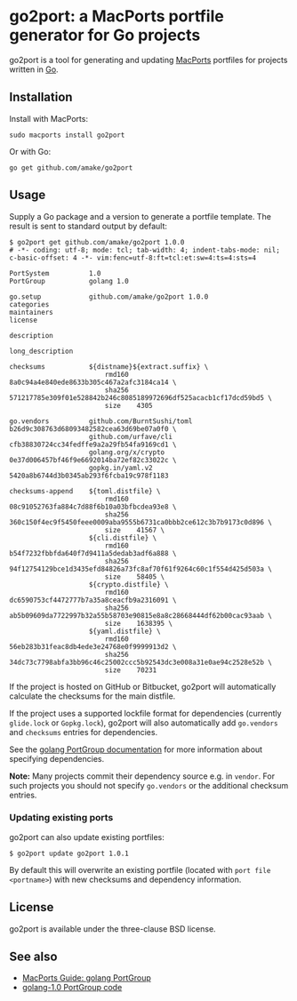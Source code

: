 # go2port: a MacPorts portfile generator for Go projects

go2port is a tool for generating and updating
[MacPorts](https://www.macports.org/) portfiles for projects written in
[Go](https://golang.org/).

## Installation

Install with MacPorts:

```
sudo macports install go2port
```

Or with Go:

```
go get github.com/amake/go2port
```

## Usage

Supply a Go package and a version to generate a portfile template. The result is
sent to standard output by default:

```
$ go2port get github.com/amake/go2port 1.0.0
# -*- coding: utf-8; mode: tcl; tab-width: 4; indent-tabs-mode: nil; c-basic-offset: 4 -*- vim:fenc=utf-8:ft=tcl:et:sw=4:ts=4:sts=4

PortSystem          1.0
PortGroup           golang 1.0

go.setup            github.com/amake/go2port 1.0.0
categories
maintainers
license

description

long_description

checksums           ${distname}${extract.suffix} \
                        rmd160  8a0c94a4e840ede8633b305c467a2afc3184ca14 \
                        sha256  571217785e309f01e528842b246c8085189972696df525acacb1cf17dcd59bd5 \
                        size    4305

go.vendors          github.com/BurntSushi/toml b26d9c308763d68093482582cea63d69be07a0f0 \
                    github.com/urfave/cli cfb38830724cc34fedffe9a2a29fb54fa9169cd1 \
                    golang.org/x/crypto 0e37d006457bf46f9e6692014ba72ef82c33022c \
                    gopkg.in/yaml.v2 5420a8b6744d3b0345ab293f6fcba19c978f1183

checksums-append    ${toml.distfile} \
                        rmd160  08c91052763fa884c7d88f6b10a03bfbcdea93e8 \
                        sha256  360c150f4ec9f5450feee0009aba9555b6731ca0bbb2ce612c3b7b9173c0d896 \
                        size    41567 \
                    ${cli.distfile} \
                        rmd160  b54f7232fbbfda640f7d9411a5dedab3adf6a888 \
                        sha256  94f12754129bce1d3435efd84826a73fc8af70f61f9264c60c1f554d425d503a \
                        size    58405 \
                    ${crypto.distfile} \
                        rmd160  dc6590753cf4472777b7a35a8ceacfb9a2316091 \
                        sha256  ab5b09609da7722997b32a55b58703e90815e8a8c28668444df62b00cac93aab \
                        size    1638395 \
                    ${yaml.distfile} \
                        rmd160  56eb283b31feac8db4ede3e24768e0f9999913d2 \
                        sha256  34dc73c7798abfa3bb96c46c25002ccc5b92543dc3e008a31e0ae94c2528e52b \
                        size    70231
```

If the project is hosted on GitHub or Bitbucket, go2port will automatically
calculate the checksums for the main distfile.

If the project uses a supported lockfile format for dependencies (currently
`glide.lock` or `Gopkg.lock`), go2port will also automatically add `go.vendors`
and `checksums` entries for dependencies.

See the [golang PortGroup
documentation](https://guide.macports.org/#reference.portgroup.golang) for more
information about specifying dependencies.

**Note:** Many projects commit their dependency source e.g. in `vendor`. For
such projects you should not specify `go.vendors` or the additional checksum
entries.

### Updating existing ports

go2port can also update existing portfiles:

```
$ go2port update go2port 1.0.1
```

By default this will overwrite an existing portfile (located with `port file
<portname>`) with new checksums and dependency information.

## License

go2port is available under the three-clause BSD license.

## See also

- [MacPorts Guide: golang
  PortGroup](https://guide.macports.org/#reference.portgroup.golang)
- [golang-1.0 PortGroup
code](https://github.com/macports/macports-ports/blob/master/_resources/port1.0/group/golang-1.0.tcl)
